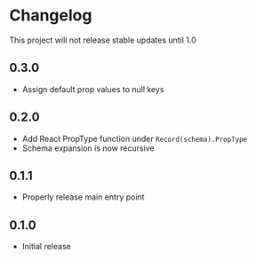 # Changelog

This project will not release stable updates until 1.0

## 0.3.0

- Assign default prop values to null keys

## 0.2.0

- Add React PropType function under `Record(schema).PropType`
- Schema expansion is now recursive

## 0.1.1

- Properly release main entry point

## 0.1.0

- Initial release
